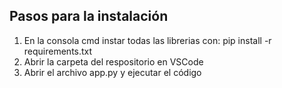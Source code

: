 ## Pasos para la instalación

1. En la consola cmd instar todas las librerias con: pip install -r requirements.txt
2. Abrir la carpeta del respositorio en VSCode
3. Abrir el archivo app.py y ejecutar el código
